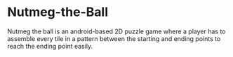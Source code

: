# Nutmeg-the-Ball
Nutmeg the ball is an android-based 2D puzzle game where a player has to assemble every tile in a pattern between the starting and ending points to reach the ending point easily.
